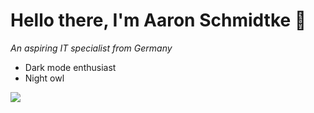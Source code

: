 # Hello there, I'm Aaron Schmidtke 👋

*An aspiring IT specialist from Germany*

- Dark mode enthusiast
- Night owl

![](https://komarev.com/ghpvc/?username=aaronschmidtke&color=blue&style=for-the-badge)

<!-- ![](https://github-readme-stats.vercel.app/api/top-langs/?username=aaronschmidtke&show_icons=true&theme=transparent) -->
